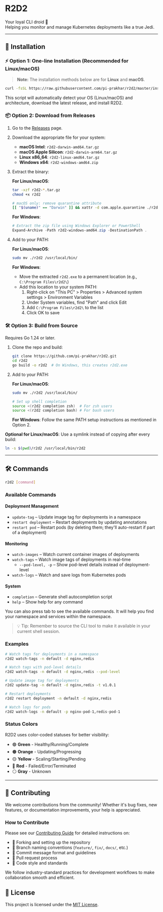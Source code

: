 # R2D2

Your loyal CLI droid 🤖  
Helping you monitor and manage Kubernetes deployments like a true Jedi.

---

## 🚀 Installation

### ⚡ Option 1: One-line Installation (Recommended for Linux/macOS)

> **Note:** The installation methods below are for **Linux** and **macOS**.

```bash
curl -fsSL https://raw.githubusercontent.com/pi-prakhar/r2d2/master/install.sh | bash
```

This script will automatically detect your OS (Linux/macOS) and architecture, download the latest release, and install R2D2.

### 📦 Option 2: Download from Releases

1. Go to the [Releases](https://github.com/pi-prakhar/r2d2/releases) page.
2. Download the appropriate file for your system:
   - **macOS Intel**: `r2d2-darwin-amd64.tar.gz`
   - **macOS Apple Silicon**: `r2d2-darwin-arm64.tar.gz`
   - **Linux x86_64**: `r2d2-linux-amd64.tar.gz`
   - **Windows x64**: `r2d2-windows-amd64.zip`

3. Extract the binary:
   
   **For Linux/macOS**:
   ```bash
   tar -xzf r2d2-*.tar.gz
   chmod +x r2d2
   
   # macOS only: remove quarantine attribute
   [[ "$(uname)" == "Darwin" ]] && xattr -d com.apple.quarantine ./r2d2 || true
   ```
   
   **For Windows**:
   ```powershell
   # Extract the zip file using Windows Explorer or PowerShell
   Expand-Archive -Path r2d2-windows-amd64.zip -DestinationPath .
   ```

4. Add to your PATH:
   
   **For Linux/macOS**:
   ```bash
   sudo mv ./r2d2 /usr/local/bin/
   ```
   
   **For Windows**: 
   - Move the extracted `r2d2.exe` to a permanent location (e.g., `C:\Program Files\r2d2\`)
   - Add this location to your system PATH:
     1. Right-click on "This PC" > Properties > Advanced system settings > Environment Variables
     2. Under System variables, find "Path" and click Edit
     3. Add `C:\Program Files\r2d2\` to the list
     4. Click OK to save

### 🛠 Option 3: Build from Source

Requires Go 1.24 or later.

1. Clone the repo and build:
   ```bash
   git clone https://github.com/pi-prakhar/r2d2.git
   cd r2d2
   go build -o r2d2  # On Windows, this creates r2d2.exe
   ```

2. Add to your PATH:
   
   **For Linux/macOS**:
   ```bash
   sudo mv ./r2d2 /usr/local/bin/
   
   # Set up shell completion
   source <(r2d2 completion zsh)  # For zsh users
   source <(r2d2 completion bash) # For bash users
   ```
   
   **For Windows**: Follow the same PATH setup instructions as mentioned in Option 2.

**Optional for Linux/macOS**: Use a symlink instead of copying after every build:
```bash
ln -s $(pwd)/r2d2 /usr/local/bin/r2d2
```

---

## 🛠️ Commands

```bash
r2d2 [command]
```

### Available Commands

#### Deployment Management
- `update-tag`      – Update image tag for deployments in a namespace
- `restart deployment` – Restart deployments by updating annotations
- `restart pod`     – Restart pods (by deleting them; they'll auto-restart if part of a deployment)

#### Monitoring
- `watch-images`    – Watch current container images of deployments
- `watch-tags`      – Watch image tags of deployments in real-time
  - `--pod-level, -p` – Show pod-level details instead of deployment-level
- `watch-logs`      – Watch and save logs from Kubernetes pods

#### System
- `completion`      – Generate shell autocompletion script
- `help`            – Show help for any command

You can also press tab to see the available commands. It will help you find your namespace and services within the namespace.

> 💡 Tip: Remember to source the CLI tool to make it available in your current shell session.

### Examples

```bash
# Watch tags for deployments in a namespace
r2d2 watch-tags -n default -d nginx,redis

# Watch tags with pod-level details
r2d2 watch-tags -n default -d nginx,redis --pod-level

# Update image tag for deployments
r2d2 update-tag -n default -d nginx,redis -t v1.0.1

# Restart deployments
r2d2 restart deployment -n default -d nginx,redis

# Watch logs for pods
r2d2 watch-logs -n default -p nginx-pod-1,redis-pod-1
```

### Status Colors

R2D2 uses color-coded statuses for better visibility:

- 🟢 **Green** - Healthy/Running/Complete
- 🟠 **Orange** - Updating/Progressing
- 🟡 **Yellow** - Scaling/Starting/Pending
- 🔴 **Red** - Failed/Error/Terminated
- ⚪️ **Gray** - Unknown

---

## 🤝 Contributing

We welcome contributions from the community! Whether it's bug fixes, new features, or documentation improvements, your help is appreciated.

### How to Contribute

Please see our [Contributing Guide](CONTRIBUTING.md) for detailed instructions on:

- 🍴 Forking and setting up the repository
- 🌿 Branch naming conventions (`feature/`, `fix/`, `docs/`, etc.)
- 💬 Commit message format and guidelines
- 📝 Pull request process
- 📏 Code style and standards

We follow industry-standard practices for development workflows to make collaboration smooth and efficient.

## 📄 License

This project is licensed under the [MIT License](LICENSE).


